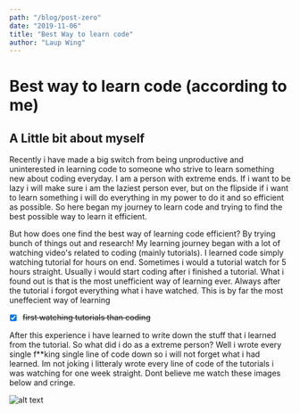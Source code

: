 ```yaml
---
path: "/blog/post-zero"
date: "2019-11-06"
title: "Best Way to learn code"
author: "Laup Wing"
---
```


# Best way to learn code (according to me)

## A Little bit about myself
Recently i have made a big switch from being unproductive and uninterested in learning code to someone who strive to learn something new about coding everyday. I am a person with extreme ends. If i want to be lazy i will make sure i am the laziest person ever, but on the flipside if i want to learn something i will do everything in my power to do it and so efficient as possible. So here began my journey to learn code and trying to find the best possible way to learn it efficient.
  
But how does one find the best way of learning code efficient? By trying bunch of things out and research! My learning journey began with a lot of watching video's related to coding (mainly tutorials). I learned code simply watching tutorial for hours on end. Sometimes i would a tutorial watch for 5 hours straight. Usually i would start coding after i finished a tutorial. What i found out is that is the most unefficient way of learning ever. Always after the tutorial i forgot everything what i have watched. This is by far the most uneffecient way of learning
- [x] ~~first watching tutorials than coding~~

After this experience i have learned to write down the stuff that i learned from the tutorial. So what did i do as a extreme person? Well i wrote every single f**king single line of code down so i will not forget what i had learned. Im not joking i litteraly wrote every line of code of the tutorials i was watching for one week straight. Dont believe me watch these images below and cringe.

![alt text](http://via.placeholder.com/640x360)